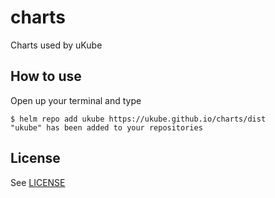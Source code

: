 # charts
Charts used by uKube

## How to use

Open up your terminal and type

```shell
$ helm repo add ukube https://ukube.github.io/charts/dist
"ukube" has been added to your repositories
```

## License

See [LICENSE](LICENSE)

